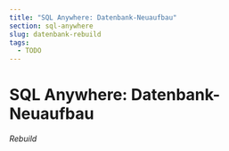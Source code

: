 ```yaml
---
title: "SQL Anywhere: Datenbank-Neuaufbau"
section: sql-anywhere
slug: datenbank-rebuild
tags:
  - TODO
---
```


# SQL Anywhere: Datenbank-Neuaufbau

*Rebuild*
